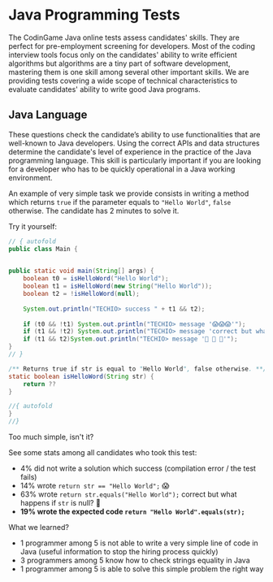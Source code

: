 # Java Programming Tests

The CodinGame Java online tests assess candidates' skills. They are perfect for pre-employment screening for developers. Most of the coding interview tools focus only on the candidates' ability to write efficient algorithms but algorithms are a tiny part of software development, mastering them is one skill among several other important skills. We are providing tests covering a wide scope of technical characteristics to evaluate candidates' ability to write good Java programs.

## Java Language
These questions check the candidate’s ability to use functionalities that are well-known to Java developers. Using the correct APIs and data structures determine the candidate's level of experience in the practice of the Java programming language. This skill is particularly important if you are looking for a developer who has to be quickly operational in a Java working environment.

An example of very simple task we provide consists in writing a method which returns `true` if the parameter equals to `"Hello World"`, `false` otherwise. The candidate has 2 minutes to solve it.

Try it yourself:
```java runnable
// { autofold
public class Main {

    
public static void main(String[] args) {
    boolean t0 = isHelloWord("Hello World");
    boolean t1 = isHelloWord(new String("Hello World"));
    boolean t2 = !isHelloWord(null);
    
    System.out.println("TECHIO> success " + t1 && t2);
    
    if (t0 && !t1) System.out.println("TECHIO> message '😱😱😱'");
    if (t1 && !t2) System.out.println("TECHIO> message 'correct but what happens if `str` is null? 🤔'");
    if (t1 && t2)System.out.println("TECHIO> message '🙌 🙌 🙌'");
}
// }

/** Returns true if str is equal to "Hello World", false otherwise. **/
static boolean isHelloWord(String str) {
    return ??
}

//{ autofold
}
//}
```

Too much simple, isn't it?


See some stats among all candidates who took this test:
- 4% did not write a solution which success (compilation error / the test fails)
- 14% wrote `return str == "Hello World";` 😱
- 63% wrote `return str.equals("Hello World");` correct but what happens if `str` is null? 🤔
- **19% wrote the expected code `return "Hello World".equals(str);`**

What we learned? 
- 1 programmer among 5 is not able to write a very simple line of code in Java (useful information to stop the hiring process quickly)
- 3 programmers among 5 know how to check strings equality in Java
- 1 programmer among 5 is able to solve this simple problem the right way


